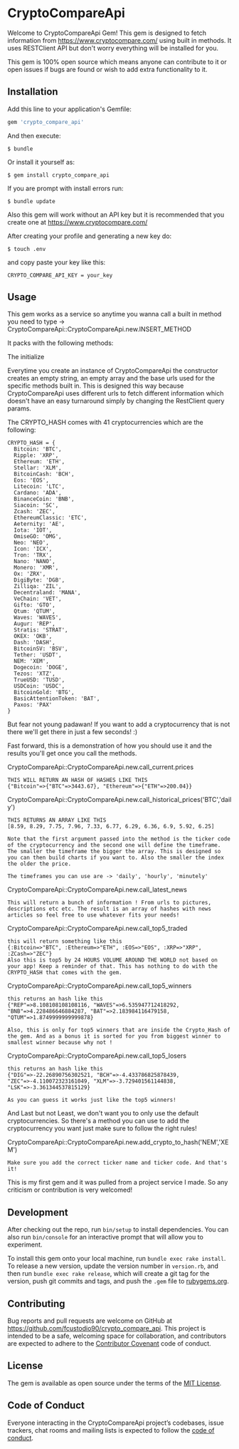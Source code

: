 # CryptoCompareApi

Welcome to CryptoCompareApi Gem! This gem is designed to fetch information from https://www.cryptocompare.com/ using built in methods. It uses RESTClient API but don't worry everything will be installed for you.

This gem is 100% open source which means anyone can contribute to it or open issues if bugs are found or wish to add extra functionality to it.

## Installation

Add this line to your application's Gemfile:

```ruby
gem 'crypto_compare_api'
```

And then execute:

    $ bundle

Or install it yourself as:

    $ gem install crypto_compare_api

If you are prompt with install errors run:

    $ bundle update

Also this gem will work without an API key but it is recommended that you create one at https://www.cryptocompare.com/ 

After creating your profile and generating a new key do:

    $ touch .env

and copy paste your key like this:

    CRYPTO_COMPARE_API_KEY = your_key

## Usage

This gem works as a service so anytime you wanna call a built in method you need to type -> CryptoCompareApi::CryptoCompareApi.new.INSERT_METHOD

It packs with the following methods:

The initialize 

Everytime you create an instance of CryptoCompareApi the constructor creates an empty string, an empty array and the base urls used for the specific methods built in. This is designed this way because CryptoCompareApi uses different urls to fetch different information which doesn't have an easy turnaround simply by changing the RestClient query params.

The CRYPTO_HASH comes with 41 cryptocurrencies which are the following: 

    CRYPTO_HASH = {
      Bitcoin: 'BTC',
      Ripple: 'XRP',
      Ethereum: 'ETH',
      Stellar: 'XLM',
      BitcoinCash: 'BCH',
      Eos: 'EOS',
      Litecoin: 'LTC',
      Cardano: 'ADA',
      BinanceCoin: 'BNB',
      Siacoin: 'SC',
      Zcash: 'ZEC',
      EthereumClassic: 'ETC',
      Aeternity: 'AE',
      Iota: 'IOT',
      OmiseGO: 'OMG',
      Neo: 'NEO',
      Icon: 'ICX',
      Tron: 'TRX',
      Nano: 'NANO',
      Monero: 'XMR',
      Ox: 'ZRX',
      DigiByte: 'DGB',
      Zilliqa: 'ZIL',
      Decentraland: 'MANA',
      VeChain: 'VET',
      Gifto: 'GTO',
      Qtum: 'QTUM',
      Waves: 'WAVES',
      Augur: 'REP',
      Stratis: 'STRAT',
      OKEX: 'OKB',
      Dash: 'DASH',
      BitcoinSV: 'BSV',
      Tether: 'USDT',
      NEM: 'XEM',
      Dogecoin: 'DOGE',
      Tezos: 'XTZ',
      TrueUSD: 'TUSD',
      USDCoin: 'USDC',
      BitcoinGold: 'BTG',
      BasicAttentionToken: 'BAT',
      Paxos: 'PAX'
    }

But fear not young padawan! If you want to add a cryptocurrency that is not there we'll get there in just a few seconds! :)

Fast forward, this is a demonstration of how you should use it and the results you'll get once you call the methods.

CryptoCompareApi::CryptoCompareApi.new.call_current.prices

    THIS WILL RETURN AN HASH OF HASHES LIKE THIS
    {"Bitcoin"=>{"BTC"=>3443.67}, "Ethereum"=>{"ETH"=>200.04}}

CryptoCompareApi::CryptoCompareApi.new.call_historical_prices('BTC','daily')

    THIS RETURNS AN ARRAY LIKE THIS
    [8.59, 8.29, 7.75, 7.96, 7.33, 6.77, 6.29, 6.36, 6.9, 5.92, 6.25]

    Note that the first argument passed into the method is the ticker code of the cryptocurrency and the second one will define the timeframe. The smaller the timeframe the bigger the array. This is designed so you can then build charts if you want to. Also the smaller the index the older the price.

    The timeframes you can use are -> 'daily', 'hourly', 'minutely'

CryptoCompareApi::CryptoCompareApi.new.call_latest_news

    This will return a bunch of information ! From urls to pictures, descriptions etc etc. The result is an array of hashes with news articles so feel free to use whatever fits your needs!

CryptoCompareApi::CryptoCompareApi.new.call_top5_traded 

    this will return something like this
    {:Bitcoin=>"BTC", :Ethereum=>"ETH", :EOS=>"EOS", :XRP=>"XRP", :ZCash=>"ZEC"}
    Also this is top5 by 24 HOURS VOLUME AROUND THE WORLD not based on your app! Keep a reminder of that. This has nothing to do with the CRYPTO_HASH that comes with the gem.

CryptoCompareApi::CryptoCompareApi.new.call_top5_winners
        
    this returns an hash like this
    {"REP"=>8.108108108108116, "WAVES"=>6.535947712418292, "BNB"=>4.228486646884287, "BAT"=>2.183984116479158, "QTUM"=>1.8749999999999878}
        
    Also, this is only for top5 winners that are inside the Crypto_Hash of the gem. And as a bonus it is sorted for you from biggest winner to smallest winner because why not !

CryptoCompareApi::CryptoCompareApi.new.call_top5_losers

    this returns an hash like this
    {"DIG"=>-22.26890756302521, "BCH"=>-4.433786825878439, "ZEC"=>-4.110072323161049, "XLM"=>-3.729401561144838, "LSK"=>-3.361344537815129}
  
    As you can guess it works just like the top5 winners! 

And Last but not Least, we don't want you to only use the default cryptocurrencies. So there's a method you can use to add the cryptocurrency you want just make sure to follow the right rules!

CryptoCompareApi::CryptoCompareApi.new.add_crypto_to_hash('NEM','XEM')

    Make sure you add the correct ticker name and ticker code. And that's it!

This is my first gem and it was pulled from a project service I made. So any criticism or contribution is very welcomed!

## Development

After checking out the repo, run `bin/setup` to install dependencies. You can also run `bin/console` for an interactive prompt that will allow you to experiment.

To install this gem onto your local machine, run `bundle exec rake install`. To release a new version, update the version number in `version.rb`, and then run `bundle exec rake release`, which will create a git tag for the version, push git commits and tags, and push the `.gem` file to [rubygems.org](https://rubygems.org).

## Contributing

Bug reports and pull requests are welcome on GitHub at https://github.com/fcustodio90/crypto_compare_api. This project is intended to be a safe, welcoming space for collaboration, and contributors are expected to adhere to the [Contributor Covenant](http://contributor-covenant.org) code of conduct.

## License

The gem is available as open source under the terms of the [MIT License](https://opensource.org/licenses/MIT).

## Code of Conduct

Everyone interacting in the CryptoCompareApi project’s codebases, issue trackers, chat rooms and mailing lists is expected to follow the [code of conduct](https://github.com/[USERNAME]/crypto_compare_api/blob/master/CODE_OF_CONDUCT.md).
